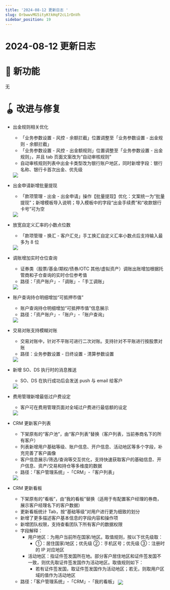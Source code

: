 ```yaml
---
title: '2024-08-12 更新日志 '
slug: OrbwwvMG5ityKtkHqF2cL1rDnVh
sidebar_position: 19
---
```



# 2024-08-12 更新日志 

# 🎉 新功能

无

# 🪀 改进与修复

- 出金规则相关优化
    - 「业务参数设置 - 风控 - 余额拦截」位置调整至「业务参数设置 - 出金规则 - 余额拦截」
    - 「业务参数设置 - 风控 - 出金额规则」位置调整至「业务参数设置 - 出金规则」，并且 tab 页面文案改为“自动审核规则”
    - 自动审核规则列表中出金卡类型改为银行账户地区，同时新增字段：银行名称、银行卡首次出金、优先级
    <img src="/assets/KP5ObODTBoGf9rxH5M2cegzGnwe.png" src-width="2678" src-height="3207" align="center"/>

- 出金申请新增批量提现
    - 「款项管理 - 出金 - 出金申请」操作【批量提现】优化：文案统一为“批量提现”；新增模板导入说明；导入模板中的字段“出金手续费”和“收款银行卡号”可为空
    <img src="/assets/HvpibOMf7oIS36xLmEqcXBCUnNc.png" src-width="1280" src-height="679" align="center"/>

- 放宽自定义汇率的小数点位数
    - 「款项管理 - 换汇 - 客户汇兑」手工换汇自定义汇率小数点后支持输入最多为 8 位
    <img src="/assets/ROKobk3vPoNUecxKKeQcFLz9n1c.png" src-width="2254" src-height="1230" align="center"/>

- 调账增加实时仓位查询
    - 证券类（股票/基金/期权/债券/OTC 其他/虚拟资产）调账出账增加根据托管商和子仓查询的实时仓位参考值
    - 路径：「资产账户」-「调账」-「手工调账」
    <img src="/assets/KyBAbDw6ZoGKvoxTrgvcLEKlnFe.png" src-width="3240" src-height="1624" align="center"/>

- 账户查询持仓明细增加“可抵押市值”
    - 账户查询持仓明细增加“可抵押市值”信息展示
    - 路径：「资产账户」-「账户」-「账户查询」
    <img src="/assets/UlBPbuIOToGoCNxDkFqcG7Mcnic.png" src-width="3318" src-height="1752" align="center"/>

- 交易对账支持模糊对账
    - 交易对账中，针对不平账可进行二次对账。支持针对不平账进行按股票对账
    - 路径：业务参数设置 - 日终设置 - 清算参数设置
    <img src="/assets/SD9UbQQ4TokQDkxN638c5jvGnOe.png" src-width="3548" src-height="1794" align="center"/>

- 新增 SO、DS 执行时的消息推送
    - SO、DS 在执行成功后会发送 push 与 email 给客户
    <img src="/assets/V1TAbdYIKo2J06x7vPmcE00snyg.png" src-width="2452" src-height="1084" align="center"/>

- 费用管理新增最低过户费设定
    - 客户可在费用管理页面对全域过户费进行最低额的设定
    <img src="/assets/SZILbH6svoVA2axaR8JcxXEAnYb.png" src-width="2854" src-height="1134" align="center"/>

- CRM 更新客户列表
    - 下架原有的“客户池”，由“客户列表”替换（客户列表，当前券商名下的所有客户）
    - 列表新增用户基础等级、账户信息、开户信息、活动地区等多个字段，补充完善了客户画像
    - 客户信息展示/筛选/查询等交互优化，支持快速获取客户的基础信息、开户信息、资产/交易和持仓等多维度的数据
    - 路径：「客户管理系统」-「CRM」-「客户列表」
    <img src="/assets/DsZLbUTEmoPVN9xy2bmcdUQHnVb.png" src-width="2562" src-height="1144" align="center"/>

- CRM 更新看板
    - 下架原有的“看板”，由“我的看板”替换（适用于有配置客户经理的券商，展示客户经理名下的客户数据）
    - 更新看板统计 Tab，按“基础等级”对用户进行更为细致的划分
    - 新增了更多描述客户基本信息的字段内容和操作项
    - 新增团队权限，支持查看团队下所有客户的数据权限
    - 字段解释：
        - 用户地区：为用户当前所在国家/地区。取值规则，按以下优先级取：
            -  ①：居住国家/地区；优先级 ②：手机区号；优先级 ③：注册时的 IP 对应地区 
        - 活动地区：指证件签发国所在地。部分客户居住地区和证件签发国不一致，则优先取证件签发国作为活动地区。取值规则如下：
            - 若有证件签发国，取证件签发国作为活动地区；若无，则取用户区域的值作为活动地区
    - 路径：「客户管理系统」-「CRM」-「我的看板」
        <img src="/assets/FNPXbSD01oL4GvxMBd1cwGRQnRc.png" src-width="3450" src-height="1682" align="center"/>

